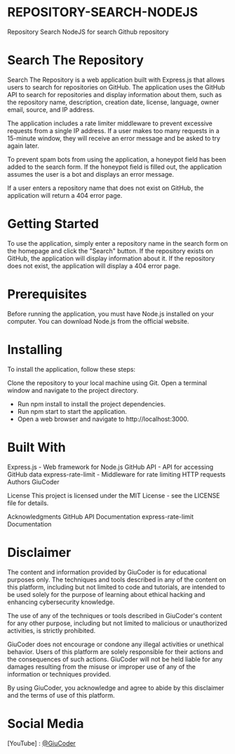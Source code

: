 # REPOSITORY-SEARCH-NODEJS
Repository Search NodeJS for search Github repository


# Search The Repository

Search The Repository is a web application built with Express.js that allows users to search for repositories on GitHub. The application uses the GitHub API to search for repositories and display information about them, such as the repository name, description, creation date, license, language, owner email, source, and IP address.

The application includes a rate limiter middleware to prevent excessive requests from a single IP address. If a user makes too many requests in a 15-minute window, they will receive an error message and be asked to try again later.

To prevent spam bots from using the application, a honeypot field has been added to the search form. If the honeypot field is filled out, the application assumes the user is a bot and displays an error message.

If a user enters a repository name that does not exist on GitHub, the application will return a 404 error page.

# Getting Started

To use the application, simply enter a repository name in the search form on the homepage and click the "Search" button. If the repository exists on GitHub, the application will display information about it. If the repository does not exist, the application will display a 404 error page.

# Prerequisites

Before running the application, you must have Node.js installed on your computer. You can download Node.js from the official website.

# Installing

To install the application, follow these steps:

Clone the repository to your local machine using Git.
Open a terminal window and navigate to the project directory.
- Run npm install to install the project dependencies.
- Run npm start to start the application.
- Open a web browser and navigate to http://localhost:3000.
# Built With
Express.js - Web framework for Node.js
GitHub API - API for accessing GitHub data
express-rate-limit - Middleware for rate limiting HTTP requests
Authors
GiuCoder

License
This project is licensed under the MIT License - see the LICENSE file for details.

Acknowledgments
GitHub API Documentation
express-rate-limit Documentation


# Disclaimer

The content and information provided by GiuCoder is for educational purposes only. The techniques and tools described in any of the content on this platform, including but not limited to code and tutorials, are intended to be used solely for the purpose of learning about ethical hacking and enhancing cybersecurity knowledge.

The use of any of the techniques or tools described in GiuCoder's content for any other purpose, including but not limited to malicious or unauthorized activities, is strictly prohibited.

GiuCoder does not encourage or condone any illegal activities or unethical behavior. Users of this platform are solely responsible for their actions and the consequences of such actions. GiuCoder will not be held liable for any damages resulting from the misuse or improper use of any of the information or techniques provided.

By using GiuCoder, you acknowledge and agree to abide by this disclaimer and the terms of use of this platform.

# Social Media

[YouTube] : [@GiuCoder](https://www.youtube.com/channel/UCFH1zkg-QNOCk-c6mfUgCjA)
